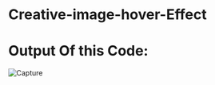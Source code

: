 # Creative-image-hover-Effect
# Output Of this Code:
![Capture](https://github.com/M-B-I/AllInOne_ProjectHub/assets/91153075/668e4915-5d75-4504-939b-23b176e84ba7)
